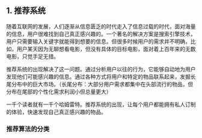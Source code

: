 ## 1. 推荐系统

随着互联网的发展，人们逐渐从信息匮乏的时代走入了信息过载的时代，面对海量的信息，用户很难找到自己真正感兴趣的。一个著名的解决方案是搜索引擎技术，用户只需要输入关键字就能得到想要的信息。但很多时候用户的需求并不明确，比如，用户某天因为无聊想看电影，但没有具体的目标电影，面对着上百年来的无数电影，只觉手足无措。

推荐系统的出现解决了这一问题。通过分析用户以往的行为，它能够自动地为用户发现他们可能感兴趣的信息。通过各种方式将用户和特定的物品联系起来，发掘长尾分布中的巨大市场。（长尾分布：大部分用户需求都集中在头部流行的物品，但分布在尾部的个性化需求利润小但总量更大）

一千个读者就有一千个哈姆雷特。推荐系统的出现，让每个用户都能拥有私人订制的体验，快速发现自己真正感兴趣的物品。

### 推荐算法的分类
